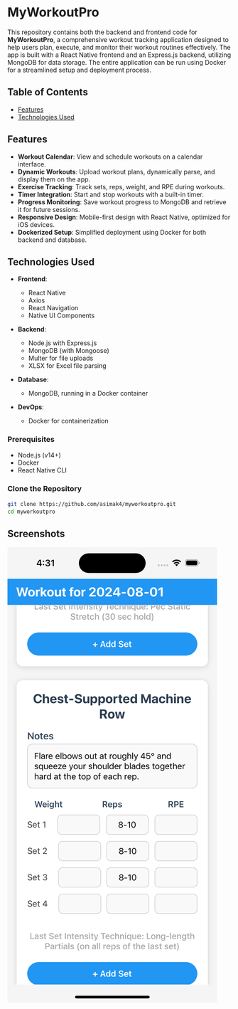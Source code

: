 # MyWorkoutPro

This repository contains both the backend and frontend code for **MyWorkoutPro**, a comprehensive workout tracking application designed to help users plan, execute, and monitor their workout routines effectively. The app is built with a React Native frontend and an Express.js backend, utilizing MongoDB for data storage. The entire application can be run using Docker for a streamlined setup and deployment process.

## Table of Contents

- [Features](#features)
- [Technologies Used](#technologies-used)



## Features

- **Workout Calendar**: View and schedule workouts on a calendar interface.
- **Dynamic Workouts**: Upload workout plans, dynamically parse, and display them on the app.
- **Exercise Tracking**: Track sets, reps, weight, and RPE during workouts.
- **Timer Integration**: Start and stop workouts with a built-in timer.
- **Progress Monitoring**: Save workout progress to MongoDB and retrieve it for future sessions.
- **Responsive Design**: Mobile-first design with React Native, optimized for iOS devices.
- **Dockerized Setup**: Simplified deployment using Docker for both backend and database.

## Technologies Used

- **Frontend**: 
  - React Native
  - Axios
  - React Navigation
  - Native UI Components
  
- **Backend**: 
  - Node.js with Express.js
  - MongoDB (with Mongoose)
  - Multer for file uploads
  - XLSX for Excel file parsing
  
- **Database**: 
  - MongoDB, running in a Docker container

- **DevOps**:
  - Docker for containerization

### Prerequisites

- Node.js (v14+)
- Docker
- React Native CLI

### Clone the Repository

```bash
git clone https://github.com/asimak4/myworkoutpro.git
cd myworkoutpro

```

## Screenshots

![alt text](https://github.com/asimak4/WorkoutPro/blob/main/simulator_screenshot_12756ACC-74C8-4829-ABE1-43A471DAEC93.png?raw=true)


